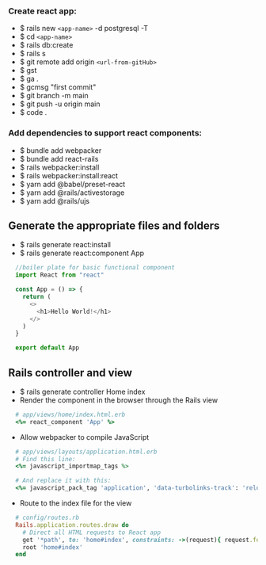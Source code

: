 ### Create react app:

- $ rails new `<app-name>` -d postgresql -T
- $ cd `<app-name>`
- $ rails db:create
- $ rails s
- $ git remote add origin `<url-from-gitHub>`
- $ gst
- $ ga .
- $ gcmsg "first commit"
- $ git branch -m main
- $ git push -u origin main
- $ code .

### Add dependencies to support react components:

- $ bundle add webpacker
- $ bundle add react-rails
- $ rails webpacker:install
- $ rails webpacker:install:react
- $ yarn add @babel/preset-react
- $ yarn add @rails/activestorage
- $ yarn add @rails/ujs

## Generate the appropriate files and folders

- $ rails generate react:install
- $ rails generate react:component App
```javascript
  //boiler plate for basic functional component
  import React from "react"

  const App = () => {
    return (
      <>
        <h1>Hello World!</h1>
      </>
    )
  }

  export default App 
```

## Rails controller and view

- $ rails generate controller Home index
- Render the component in the browser through the Rails view
```ruby
  # app/views/home/index.html.erb
  <%= react_component 'App' %>
```
- Allow webpacker to compile JavaScript
```ruby
  # app/views/layouts/application.html.erb
  # Find this line:
  <%= javascript_importmap_tags %>
```
```ruby
  # And replace it with this:
  <%= javascript_pack_tag 'application', 'data-turbolinks-track': 'reload' %>
```
- Route to the index file for the view
```ruby
  # config/routes.rb
  Rails.application.routes.draw do
    # Direct all HTML requests to React app
    get '*path', to: 'home#index', constraints: ->(request){ request.format.html? }
    root 'home#index'
  end
```

